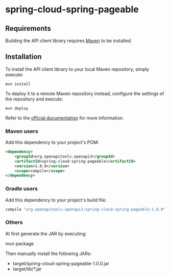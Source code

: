 # spring-cloud-spring-pageable

## Requirements

Building the API client library requires [Maven](https://maven.apache.org/) to be installed.

## Installation

To install the API client library to your local Maven repository, simply execute:

```shell
mvn install
```

To deploy it to a remote Maven repository instead, configure the settings of the repository and execute:

```shell
mvn deploy
```

Refer to the [official documentation](https://maven.apache.org/plugins/maven-deploy-plugin/usage.html) for more information.

### Maven users

Add this dependency to your project's POM:

```xml
<dependency>
    <groupId>org.openapitools.openapi3</groupId>
    <artifactId>spring-cloud-spring-pageable</artifactId>
    <version>1.0.0</version>
    <scope>compile</scope>
</dependency>
```

### Gradle users

Add this dependency to your project's build file:

```groovy
compile "org.openapitools.openapi3:spring-cloud-spring-pageable:1.0.0"
```

### Others

At first generate the JAR by executing:

mvn package

Then manually install the following JARs:

* target/spring-cloud-spring-pageable-1.0.0.jar
* target/lib/*.jar
